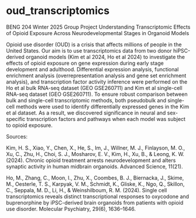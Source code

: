 # oud_transcriptomics
BENG 204 Winter 2025 Group Project
Understanding Transcriptomic Effects of Opioid Exposure Across Neurodevelopmental Stages in Organoid Models

Opioid use disorder (OUD) is a crisis that affects millions of people in the United States. Our aim is to use transcriptomics data from two donor hiPSC-derived organoid models (Kim et al 2024, Ho et al 2024) to investigate the effects of opioid exposure on gene expression during early stage development and adulthood. Differential expression analysis, functional enrichment analysis (overrepresentation analysis and gene set enrichment analysis), and transcription factor activity inference were performed on the Ho et al bulk RNA-seq dataset (GEO GSE260711) and Kim et al single-cell RNA-seq dataset (GEO GSE260711). To ensure robust comparison between bulk and single-cell transcriptomic methods, both pseudobulk and single-cell methods were used to identify differentially expressed genes in the Kim et al dataset. As a result, we discovered significance in neural and sex-specific transcription factors and pathways when each model was subject to opioid exposure.


Sources: 

Kim, H. S., Xiao, Y., Chen, X., He, S., Im, J., Willner, M. J., Finlayson, M. O., Xu, C., Zhu, H., Choi, S. J., Mosharov, E. V., Kim, H., Xu, B., & Leong, K. W. (2024). Chronic opioid treatment arrests neurodevelopment and alters synaptic activity in human midbrain organoids. Advanced Science, 11(21).

Ho, M., Zhang, C., Moon, I., Zhu, X., Coombes, B. J., Biernacka, J., Skime, M., Oesterle, T. S., Karpyak, V. M., Schmidt, K., Gliske, K., Ngo, Q., Skillon, C., Seppala, M. D., Li, H., & Weinshilboum, R. M. (2024). Single cell transcriptomics reveals distinct transcriptional responses to oxycodone and buprenorphine by iPSC-derived brain organoids from patients with opioid use disorder. Molecular Psychiatry, 29(6), 1636–1646.
